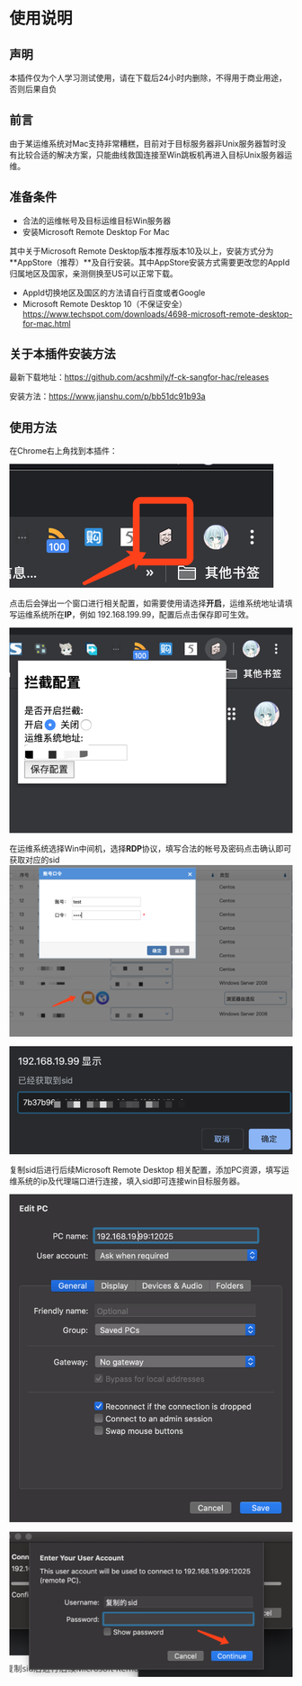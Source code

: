 # 使用说明
## 声明
本插件仅为个人学习测试使用，请在下载后24小时内删除，不得用于商业用途，否则后果自负
## 前言
由于某运维系统对Mac支持非常糟糕，目前对于目标服务器非Unix服务器暂时没有比较合适的解决方案，只能曲线救国连接至Win跳板机再进入目标Unix服务器运维。
## 准备条件
- 合法的运维帐号及目标运维目标Win服务器
- 安装Microsoft Remote Desktop For Mac

其中关于Microsoft Remote Desktop版本推荐版本10及以上，安装方式分为**AppStore（推荐）**及自行安装。其中AppStore安装方式需要更改您的AppId归属地区及国家，亲测侧换至US可以正常下载。

- AppId切换地区及国区的方法请自行百度或者Google
- Microsoft Remote Desktop 10（不保证安全） https://www.techspot.com/downloads/4698-microsoft-remote-desktop-for-mac.html 

## 关于本插件安装方法
最新下载地址：https://github.com/acshmily/f-ck-sangfor-hac/releases

安装方法：https://www.jianshu.com/p/bb51dc91b93a

## 使用方法

在Chrome右上角找到本插件：

![image-20200119102449788](dist/image-20200119102449788.png)

点击后会弹出一个窗口进行相关配置，如需要使用请选择**开启**，运维系统地址请填写运维系统所在**IP**，例如 192.168.199.99，配置后点击保存即可生效。

![image-20200119102552792](dist/image-20200119102552792.png)

在运维系统选择Win中间机，选择**RDP**协议，填写合法的帐号及密码点击确认即可获取对应的sid![image-20200119102813439](dist/image-20200119102813439.png)

![image-20200119102948092](dist/image-20200119102948092.png)

复制sid后进行后续Microsoft Remote Desktop 相关配置，添加PC资源，填写运维系统的ip及代理端口进行连接，填入sid即可连接win目标服务器。

![image-20200119103222417](dist/image-20200119103222417.png)

![image-20200119103257843](dist/image-20200119103257843.png)


